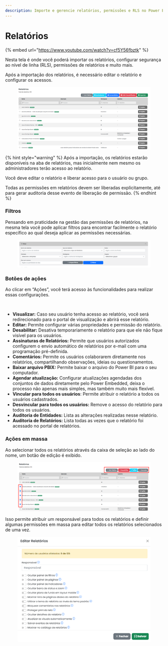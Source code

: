 ```yaml
---
description: Importe e gerencie relatórios, permissões e RLS no Power Embedded
---
```


# Relatórios

{% embed url="https://www.youtube.com/watch?v=cf5Y56fbztk" %}

Nesta tela é onde você poderá importar os relatórios, configurar segurança ao nível de linha (RLS), permissões de relatórios e muito mais.

Após a importação dos relatórios, é necessário editar o relatório e configurar os acessos.

<figure><img src="../../../.gitbook/assets/Screenshot_65.png" alt=""><figcaption></figcaption></figure>

{% hint style="warning" %}
Após a importação, os relatórios estarão disponíveis na aba de relatórios, mas inicialmente nem mesmo os administradores terão acesso ao relatório.

Você deve editar o relatório e liberar acesso para o usuário ou grupo.

Todas as permissões em relatórios devem ser liberadas explicitamente, até para gerar auditoria desse evento de liberação de permissão.
{% endhint %}



### **Filtros**

Pensando em praticidade na gestão das permissões de relatórios, na mesma tela você pode aplicar filtros para encontrar facilmente o relatório específico ao qual deseja aplicar as permissões necessárias.

<figure><img src="../../../.gitbook/assets/Screenshot_64.png" alt=""><figcaption></figcaption></figure>

### Botões de ações

Ao clicar em “Ações”, você terá acesso às funcionalidades para realizar essas configurações.

<figure><img src="../../../.gitbook/assets/Screenshot_açoes.png" alt=""><figcaption></figcaption></figure>

* **Visualizar:** Caso seu usuário tenha acesso ao relatório, você será redirecionado para o portal de visualização e abrirá esse relatório.
* **Editar:** Permite configurar várias propriedades e permissão do relatório.
* **Desabilitar:** Desativa temporariamente o relatório para que ele não fique visível para os usuários.
* **Assinaturas de Relatórios:** Permite que usuários autorizados configurem o envio automático de relatórios por e-mail com uma programação pré-definida.
* **Comentários:** Permite os usuários colaborarem diretamente nos relatórios, compartilhando observações, ideias ou questionamentos.
* **Baixar arquivo PBIX:** Permite baixar o arquivo do Power BI para o seu computador.
* **Agendar atualização:** Configurar atualizações agendadas dos conjuntos de dados diretamente pelo Power Embedded, deixa o processo não apenas mais simples, mas também muito mais flexível.
* **Vincular para todos os usuários**: Permite atribuir o relatório a todos os usuários cadastrados.
* **Desvincular para todos os usuários:** Remove o acesso do relatório para todos os usuários.
* **Auditoria de Entidades:** Lista as alterações realizadas nesse relatório.
* **Auditoria de Relatórios:** Lista todas as vezes que o relatório foi acessado no portal de relatórios.



### **Ações em massa**

Ao selecionar todos os relatórios através da caixa de seleção ao lado do nome, um botão de edição é exibido.

<figure><img src="../../../.gitbook/assets/Screenshot_60.png" alt=""><figcaption></figcaption></figure>

Isso permite atribuir um responsável para todos os relatórios e definir algumas permissões em massa para editar todos os relatórios selecionados de uma vez.

<figure><img src="../../../.gitbook/assets/Screenshot_63.png" alt=""><figcaption></figcaption></figure>
